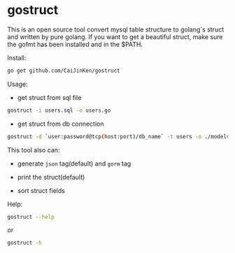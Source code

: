 # gostruct

This is an open source tool convert mysql table structure to golang`s struct and written by pure golang.
If you want to get a beautiful struct, make sure the gofmt has been installed and in the $PATH.

Install:
```bash
go get github.com/CaiJinKen/gostruct
```

Usage:

* get struct from sql file
```bash
gostruct -i users.sql -o users.go
```

* get struct from db connection
```bash
gostruct -d `user:password@tcp(host:port)/db_name` -t users -o ./models/users.go
```

This tool also can:
* generate `json` tag(default) and `gorm` tag
- print the struct(default)
* sort struct fields
     


Help:
```bash
gostruct --help
```
or
```bash
gostruct -h
```

